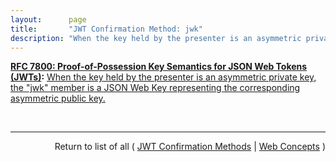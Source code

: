 ```yaml
---
layout:      page
title:       "JWT Confirmation Method: jwk"
description: "When the key held by the presenter is an asymmetric private key, the \"jwk\" member is a JSON Web Key representing the corresponding asymmetric public key."
---
```


**[RFC 7800: Proof-of-Possession Key Semantics for JSON Web Tokens (JWTs)](/specs/IETF/RFC/7800 "This specification describes how to declare in a JSON Web Token (JWT) that the presenter of the JWT possesses a particular proof-of-possession key and how the recipient can cryptographically confirm proof of possession of the key by the presenter. Being able to prove possession of a key is also sometimes described as the presenter being a holder-of-key."):** [When the key held by the presenter is an asymmetric private key, the "jwk" member is a JSON Web Key representing the corresponding asymmetric public key.](http://tools.ietf.org/html/rfc7800#section-3.2 "Read documentation for JWT Confirmation Method &#34;jwk&#34;")

<br/>
<hr/>

<p style="text-align: right">Return to list of all ( <a href="../jwt-confirmation-methods">JWT Confirmation Methods</a> | <a href="../">Web Concepts</a> )</p>